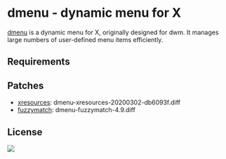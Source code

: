 # dmenu - dynamic menu for X
[dmenu](https://tools.suckless.org/dmenu/) is a dynamic menu for X, originally designed for dwm. It manages large numbers of user-defined menu items efficiently.

## Requirements

## Patches

- [xresources](https://tools.suckless.org/dmenu/patches/xresources/): dmenu-xresources-20200302-db6093f.diff
- [fuzzymatch](https://tools.suckless.org/dmenu/patches/fuzzymatch/): dmenu-fuzzymatch-4.9.diff

## License

![](https://img.shields.io/github/license/FernandezGFG/dmenu)